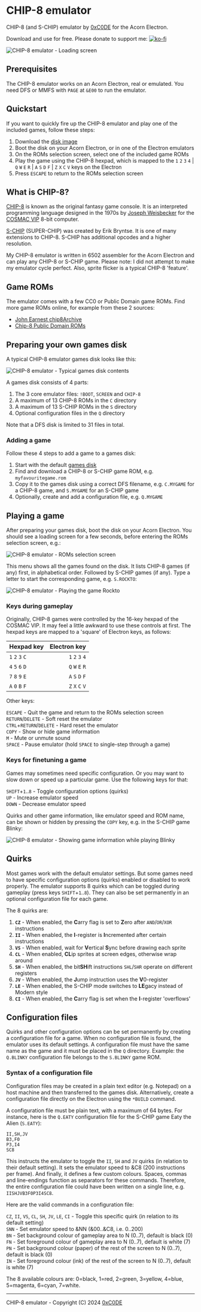 # CHIP-8 emulator

CHIP-8 (and S-CHIP) emulator by [0xC0DE](https://twitter.com/0xC0DE6502) for the Acorn Electron.

Download and use for free. Please donate to support me: [![ko-fi](https://ko-fi.com/img/githubbutton_sm.svg)](https://ko-fi.com/S6S33YYQ7)

![CHIP-8 emulator - Loading screen](https://github.com/0xC0DE6502/CHIP-8-releases/blob/main/res/screenshot1.png?raw=true)

## Prerequisites

The CHIP-8 emulator works on an Acorn Electron, real or emulated. You need DFS or MMFS with `PAGE` at `&E00` to run the emulator. 

## Quickstart

If you want to quickly fire up the CHIP-8 emulator and play one of the included games, follow these steps:

1. Download the [disk image](https://github.com/0xC0DE6502/CHIP-8-releases/raw/main/CHIP-8.ssd)
2. Boot the disk on your Acorn Electron, or in one of the Electron emulators
3. On the ROMs selection screen, select one of the included game ROMs
4. Play the game using the CHIP-8 hexpad, which is mapped to the `1` `2` `3` `4` | `Q` `W` `E` `R` | `A` `S` `D` `F` | `Z` `X` `C` `V` keys on the Electron
5. Press `ESCAPE` to return to the ROMs selection screen

## What is CHIP-8?

[CHIP-8](https://en.wikipedia.org/wiki/CHIP-8) is known as the original fantasy game console. It is an interpreted programming language designed in the 1970s by [Joseph Weisbecker](https://en.wikipedia.org/wiki/Joseph_Weisbecker) for the [COSMAC VIP](https://en.wikipedia.org/wiki/COSMAC_VIP) 8-bit computer.

[S-CHIP](https://en.wikipedia.org/wiki/CHIP-8#CHIP-8_extensions_and_variations) (SUPER-CHIP) was created by Erik Bryntse. It is one of many extensions to CHIP-8. S-CHIP has additional opcodes and a higher resolution.

My CHIP-8 emulator is written in 6502 assembler for the Acorn Electron and can play any CHIP-8 or S-CHIP game. Please note: I did not attempt to make my emulator cycle perfect. Also, sprite flicker is a typical CHIP-8 'feature'.

## Game ROMs

The emulator comes with a few CC0 or Public Domain game ROMs. Find more game ROMs online, for example from these 2 sources:
* [John Earnest chip8Archive](https://github.com/JohnEarnest/chip8Archive)
* [Chip-8 Public Domain ROMs](https://www.zophar.net/pdroms/chip8.html)

## Preparing your own games disk

A typical CHIP-8 emulator games disk looks like this:

![CHIP-8 emulator - Typical games disk contents](https://github.com/0xC0DE6502/CHIP-8-releases/blob/main/res/screenshot5.png?raw=true)

A games disk consists of 4 parts:

1. The 3 core emulator files: `!BOOT`, `SCREEN` and `CHIP-8`
2. A maximum of 13 CHIP-8 ROMs in the `C` directory
3. A maximum of 13 S-CHIP ROMs in the `S` directory
4. Optional configuration files in the `Q` directory

Note that a DFS disk is limited to 31 files in total.

### Adding a game

Follow these 4 steps to add a game to a games disk:

1. Start with the default [games disk](https://github.com/0xC0DE6502/CHIP-8-releases/raw/main/CHIP-8.ssd)
2. Find and download a CHIP-8 or S-CHIP game ROM, e.g. `myfavouritegame.rom`
3. Copy it to the games disk using a correct DFS filename, e.g. `C.MYGAME` for a CHIP-8 game, and `S.MYGAME` for an S-CHIP game
4. Optionally, create and add a configuration file, e.g. `Q.MYGAME`

## Playing a game

After preparing your games disk, boot the disk on your Acorn Electron. You should see a loading screen for a few seconds, before entering the ROMs selection screen, e.g.:

![CHIP-8 emulator - ROMs selection screen](https://github.com/0xC0DE6502/CHIP-8-releases/blob/main/res/screenshot2.png?raw=true)

This menu shows all the games found on the disk. It lists CHIP-8 games (if any) first, in alphabetical order. Followed by S-CHIP games (if any). Type a letter to start the corresponding game, e.g. `S.ROCKTO`:

![CHIP-8 emulator - Playing the game Rockto](https://github.com/0xC0DE6502/CHIP-8-releases/blob/main/res/screenshot3.png?raw=true)

### Keys during gameplay

Originally, CHIP-8 games were controlled by the 16-key hexpad of the COSMAC VIP. It may feel a little awkward to use these controls at first. The hexpad keys are mapped to a 'square' of Electron keys, as follows:

| Hexpad key | Electron key |
| :--- | ---: |
| `1` `2` `3` `C` | `1` `2` `3` `4` |
| `4` `5` `6` `D` | `Q` `W` `E` `R` |
| `7` `8` `9` `E` | `A` `S` `D` `F` |
| `A` `0` `B` `F` | `Z` `X` `C` `V` |

Other keys:

`ESCAPE` - Quit the game and return to the ROMs selection screen  
`RETURN`/`DELETE` - Soft reset the emulator  
`CTRL`+`RETURN`/`DELETE` - Hard reset the emulator  
`COPY` - Show or hide game information  
`M` - Mute or unmute sound  
`SPACE` - Pause emulator (hold `SPACE` to single-step through a game)  

### Keys for finetuning a game

Games may sometimes need specific configuration. Or you may want to slow down or speed up a particular game. Use the following keys for that:

`SHIFT`+`1`..`8` - Toggle configuration options (quirks)  
`UP` - Increase emulator speed  
`DOWN` - Decrease emulator speed  

Quirks and other game information, like emulator speed and ROM name, can be shown or hidden by pressing the `COPY` key, e.g. in the S-CHIP game Blinky:

![CHIP-8 emulator - Showing game information while playing Blinky](https://github.com/0xC0DE6502/CHIP-8-releases/blob/main/res/screenshot4.png?raw=true)

## Quirks

Most games work with the default emulator settings. But some games need to have specific configuration options (quirks) enabled or disabled to work properly. The emulator supports 8 quirks which can be toggled during gameplay (press keys `SHIFT`+`1`..`8`). They can also be set permanently in an optional configuration file for each game. 

The 8 quirks are:
1. **`CZ`** - When enabled, the **C**arry flag is set to **Z**ero after `AND`/`OR`/`XOR` instructions
2. **`II`** - When enabled, the **I**-register is **I**ncremented after certain instructions
3. **`VS`** - When enabled, wait for **V**ertical **S**ync before drawing each sprite
4. **`CL`** - When enabled, **CL**ip sprites at screen edges, otherwise wrap around
5. **`SH`** - When enabled, the bit**SH**ift instructions `SHL`/`SHR` operate on different registers
6. **`JV`** - When enabled, the **J**ump instruction uses the **V**0-register
7. **`LE`** - When enabled, the S-CHIP mode switches to **LE**gacy instead of Modern style
8. **`CI`** - When enabled, the **C**arry flag is set when the **I**-register 'overflows'

## Configuration files

Quirks and other configuration options can be set permanently by creating a configuration file for a game. When no configuration file is found, the emulator uses its default settings. A configuration file must have the same name as the game and it must be placed in the `Q` directory. Example: the `Q.BLINKY` configuration file belongs to the `S.BLINKY` game ROM.

### Syntax of a configuration file

Configuration files may be created in a plain text editor (e.g. Notepad) on a host machine and then transferred to the games disk. Alternatively, create a configuration file directly on the Electron using the `*BUILD` command.

A configuration file must be plain text, with a maximum of 64 bytes. For instance, here is the `Q.EATY` configuration file for the S-CHIP game Eaty the Alien (`S.EATY`):

```
II,SH,JV
B3,F0
P3,I4
SC8
```

This instructs the emulator to toggle the `II`, `SH` and `JV` quirks (in relation to their default setting). It sets the emulator speed to &C8 (200 instructions per frame). And finally, it defines a few custom colours. Spaces, commas and line-endings function as separators for these commands. Therefore, the entire configuration file could have been written on a single line, e.g. `IISHJVB3F0P3I4SC8`.

Here are the valid commands in a configuration file:

`CZ`, `II`, `VS`, `CL`, `SH`, `JV`, `LE`, `CI` - Toggle this specific quirk (in relation to its default setting)  
`SNN` - Set emulator speed to &NN (&00..&C8, i.e. 0..200)  
`BN` - Set background colour of gameplay area to N (0..7), default is black (0)  
`FN` - Set foreground colour of gameplay area to N (0..7), default is white (7)  
`PN` - Set background colour (paper) of the rest of the screen to N (0..7), default is black (0)  
`IN` - Set foreground colour (ink) of the rest of the screen to N (0..7), default is white (7)  

The 8 available colours are: 0=black, 1=red, 2=green, 3=yellow, 4=blue, 5=magenta, 6=cyan, 7=white.

---

CHIP-8 emulator - Copyright (C) 2024 [0xC0DE](https://twitter.com/0xC0DE6502)  
